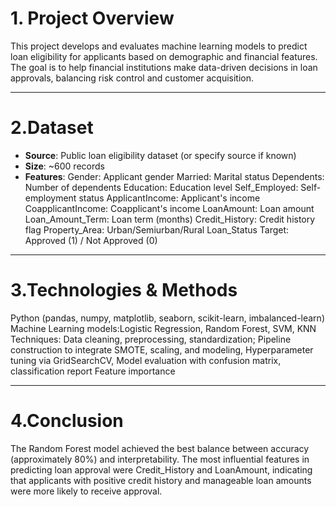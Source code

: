 # 1. Project Overview
This project develops and evaluates machine learning models to predict loan eligibility for applicants based on demographic and financial features. The goal is to help financial institutions make data-driven decisions in loan approvals, balancing risk control and customer acquisition.

---
# 2.Dataset
- **Source**: Public loan eligibility dataset (or specify source if known)
- **Size**: ~600 records
- **Features**:
Gender:	Applicant gender
Married:	Marital status
Dependents:	Number of dependents
Education:	Education level
Self_Employed:	Self-employment status
ApplicantIncome:	Applicant's income
CoapplicantIncome:	Coapplicant's income
LoanAmount:	Loan amount
Loan_Amount_Term:	Loan term (months)
Credit_History:	Credit history flag
Property_Area:	Urban/Semiurban/Rural
Loan_Status	Target: Approved (1) / Not Approved (0)
---
# 3.Technologies & Methods
Python (pandas, numpy, matplotlib, seaborn, scikit-learn, imbalanced-learn)
Machine Learning models:Logistic Regression, Random Forest, SVM, KNN 
Techniques:
Data cleaning, preprocessing, standardization;
Pipeline construction to integrate SMOTE, scaling, and modeling, 
Hyperparameter tuning via GridSearchCV,
Model evaluation with confusion matrix, classification report
Feature importance

---
# 4.Conclusion
The Random Forest model achieved the best balance between accuracy (approximately 80%) and interpretability.
The most influential features in predicting loan approval were Credit_History and LoanAmount, indicating that applicants with positive credit history and manageable loan amounts were more likely to receive approval.

